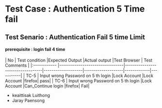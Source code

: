 # Test Case : Authentication 5 Time fail
## Test Senario : Authentication Fail 5 time Limit
#### prerequisite : login fail 4 time

|    No    |   Test condition                      |Expected Output     |Actual output       |Test Browser  |  Test Comments |
|:------------ |---------------------------------|-----------------------------------|--------------------|--------------------|-------------|-----------|
| TC-5  |   Input wrong Password on 5 th  login |Lock Account       |Lock Account        |firefox|        pass|
| TC-6  |   Input wrong Password on 5 th login |Lock Account       |Can_Continue login  |firefox|      Fail|

* keaittisak  Luithong
* Jaray       Paensong
